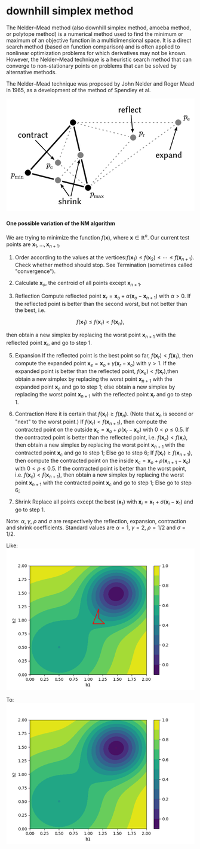 # downhill simplex method
The Nelder–Mead method (also downhill simplex method, amoeba method, or polytope method) is a numerical method used to find the minimum or maximum of an objective function in a multidimensional space. It is a direct search method (based on function comparison) and is often applied to nonlinear optimization problems for which derivatives may not be known. However, the Nelder–Mead technique is a heuristic search method that can converge to non-stationary points on problems that can be solved by alternative methods.

The Nelder–Mead technique was proposed by John Nelder and Roger Mead in 1965, as a development of the method of Spendley et al.

![0](n401.png)

#### One possible variation of the NM algorithm
We are trying to minimize the function $f({\mathbf  x})$, where ${\displaystyle \mathbf {x} \in \mathbb {R} ^{n}}$. Our current test points are ${\displaystyle \mathbf {x} _{1},\ldots ,\mathbf {x} _{n+1}}.$

1. Order 
according to the values at the vertices:${\displaystyle f(\mathbf {x} _{1})\leq f(\mathbf {x} _{2})\leq \cdots \leq f(\mathbf {x} _{n+1}).}$
Check whether method should stop. See Termination (sometimes called "convergence").

2. Calculate 
${\displaystyle \mathbf {x} _{o}}$, the centroid of all points except ${\displaystyle \mathbf {x} _{n+1}}.$

3. Reflection
Compute reflected point ${\displaystyle \mathbf {x} _{r}=\mathbf {x} _{o}+\alpha (\mathbf {x} _{o}-\mathbf {x} _{n+1})}$ with $\alpha >0.$
If the reflected point is better than the second worst, but not better than the best, i.e.

$$
{\displaystyle f(\mathbf {x} _{1})\leq f(\mathbf {x} _{r})<f(\mathbf {x} _{n})},
$$

then obtain a new simplex by replacing the worst point ${\displaystyle \mathbf {x} _{n+1}}$ with the reflected point ${\displaystyle \mathbf {x} _{r}},$ and go to step 1.

5. Expansion
If the reflected point is the best point so far, ${\displaystyle f(\mathbf {x} _{r})<f(\mathbf {x} _{1})},$ then compute the expanded point ${\displaystyle \mathbf {x} _{e}=\mathbf {x} _{o}+\gamma (\mathbf {x} _{r}-\mathbf {x} _{o})}$ with $\gamma >1.$
If the expanded point is better than the reflected point, ${\displaystyle f(\mathbf {x} _{e})<f(\mathbf {x} _{r})},$then obtain a new simplex by replacing the worst point ${\displaystyle \mathbf {x} _{n+1}}$ with the expanded point ${\displaystyle \mathbf {x} _{e}}$ and go to step 1;
else obtain a new simplex by replacing the worst point ${\displaystyle \mathbf {x} _{n+1}}$ with the reflected point ${\displaystyle \mathbf {x} _{r}}$ and go to step 1.

6. Contraction
Here it is certain that ${\displaystyle f(\mathbf {x} _{r})\geq f(\mathbf {x} _{n})}$. (Note that ${\displaystyle \mathbf {x} _{n}}$ is second or "next" to the worst point.)
If ${\displaystyle f(\mathbf {x} _{r})<f(\mathbf {x} _{n+1})},$ then compute the contracted point on the outside ${\displaystyle \mathbf {x} _{c}=\mathbf {x} _{o}+\rho (\mathbf {x} _{r}-\mathbf {x} _{o})}$ with ${\displaystyle 0<\rho \leq 0.5}.$ 
If the contracted point is better than the reflected point, i.e. ${\displaystyle f(\mathbf {x} _{c})<f(\mathbf {x} _{r})},$ then obtain a new simplex by replacing the worst point ${\displaystyle \mathbf {x} _{n+1}}$ with the contracted point ${\displaystyle \mathbf {x} _{c}}$ and go to step 1;
Else go to step 6;
If ${\displaystyle f(\mathbf {x} _{r})\geq f(\mathbf {x} _{n+1})},$ then compute the contracted point on the inside ${\displaystyle \mathbf {x} _{c}=\mathbf {x} _{o}+\rho (\mathbf {x} _{n+1}-\mathbf {x} _{o})}$ with ${\displaystyle 0<\rho \leq 0.5}.$
If the contracted point is better than the worst point, i.e. 
${\displaystyle f(\mathbf {x} _{c})<f(\mathbf {x} _{n+1})},$
then obtain a new simplex by replacing the worst point ${\displaystyle \mathbf {x} _{n+1}}$ with the contracted point ${\displaystyle \mathbf {x} _{c}}$ and go to step 1;
Else go to step 6;

7. Shrink
Replace all points except the best $({\displaystyle \mathbf {x} _{1}})$ with ${\displaystyle \mathbf {x} _{i}=\mathbf {x} _{1}+\sigma (\mathbf {x} _{i}-\mathbf {x} _{1})}$ and go to step 1.

Note: $\alpha$, $\gamma$, $\rho$ and $\sigma$  are respectively the reflection, expansion, contraction and shrink coefficients. Standard values are $\alpha =1$, $\gamma = 2$, ${\displaystyle \rho =1/2}$ and ${\displaystyle \sigma =1/2}.$

Like:
![0](n402.png)

To:
![0](n403.png)
